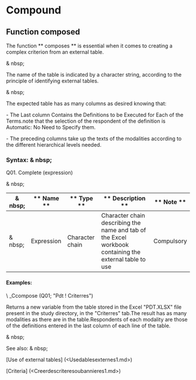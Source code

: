 # Compound

## Function composed

The function ** composes ** is essential when it comes to creating a complex criterion from an external table.

& nbsp;

The name of the table is indicated by a character string, according to the principle of identifying external tables.

& nbsp;

The expected table has as many columns as desired knowing that:

\- The Last column Contains the Definitions to be Executed for Each of the Terms.note that the selection of the respondent of the definition is Automatic: No Need to Specify them.

\- The preceding columns take up the texts of the modalities according to the different hierarchical levels needed.

### Syntax: & nbsp;

Q01. Complete (expression)

& nbsp;

|& nbsp;|** Name ** |** Type ** |** Description ** |** Note ** |
|--- |--- |--- |--- |--- |
|& nbsp;|Expression |Character chain |Character chain describing the name and tab of the Excel workbook containing the external table to use |Compulsory |


#### Examples:

\ _Ccompose (Q01; "Pdt \! Criterres")

Returns a new variable from the table stored in the Excel "PDT.XLSX" file present in the study directory, in the "Criterres" tab.The result has as many modalities as there are in the table.Respondents of each modality are those of the definitions entered in the last column of each line of the table.

& nbsp;

See also: & nbsp;

[Use of external tables] (<Usedablesexternes1.md>)

[Criteria] (<Creerdescriteresoubannieres1.md>)